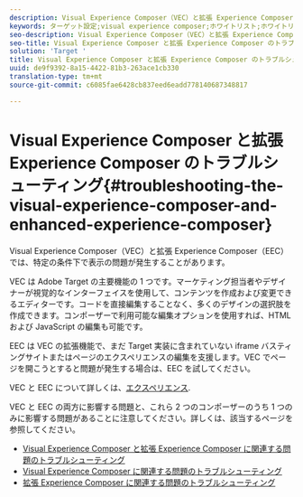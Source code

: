 ```yaml
---
description: Visual Experience Composer（VEC）と拡張 Experience Composer（EEC）では、特定の条件下で表示の問題が発生することがあります。
keywords: ターゲット設定;visual experience composer;ホワイトリスト;ホワイトリスト;拡張 visual experience composer;vec;visual experience composer のトラブルシューティング;トラブルシューティング;eec;拡張 experience composer;tls;tls 1.2
seo-description: Visual Experience Composer（VEC）と拡張 Experience Composer（EEC）では、特定の条件下で表示の問題が発生することがあります。
seo-title: Visual Experience Composer と拡張 Experience Composer のトラブルシューティング
solution: 'Target '
title: Visual Experience Composer と拡張 Experience Composer のトラブルシューティング
uuid: de9f9392-8a15-4422-81b3-263ace1cb330
translation-type: tm+mt
source-git-commit: c6085fae6428cb837eed6eadd778140687348817

---
```



# Visual Experience Composer と拡張 Experience Composer のトラブルシューティング{#troubleshooting-the-visual-experience-composer-and-enhanced-experience-composer}

Visual Experience Composer（VEC）と拡張 Experience Composer（EEC）では、特定の条件下で表示の問題が発生することがあります。

VEC は Adobe Target の主要機能の 1 つです。マーケティング担当者やデザイナーが視覚的なインターフェイスを使用して、コンテンツを作成および変更できるエディターです。コードを直接編集することなく、多くのデザインの選択肢を作成できます。コンポーザーで利用可能な編集オプションを使用すれば、HTML および JavaScript の編集も可能です。

EEC は VEC の拡張機能で、まだ Target 実装に含まれていない iframe バスティングサイトまたはページのエクスペリエンスの編集を支援します。VEC でページを開こうとすると問題が発生する場合は、EEC を試してください。

VEC と EEC について詳しくは、[エクスペリエンス](../../../c-experiences/experiences.md#concept_A2E10F6AFB3D4AEAB6951EE14688848D).

VEC と EEC の両方に影響する問題と、これら 2 つのコンポーザーのうち 1 つのみに影響する問題があることに注意してください。詳しくは、該当するページを参照してください。

* [Visual Experience Composer と拡張 Experience Composer に関連する問題のトラブルシューティング](/help/c-experiences/c-visual-experience-composer/r-troubleshoot-composer/issues-related-to-the-visual-experience-composer-vec-and-enhanced-experience-composer-eec.md)
* [Visual Experience Composer に関連する問題のトラブルシューティング](/help/c-experiences/c-visual-experience-composer/r-troubleshoot-composer/troubleshooting-issues-related-to-the-visual-experience-composer-vec.md)
* [拡張 Experience Composer に関連する問題のトラブルシューティング](/help/c-experiences/c-visual-experience-composer/r-troubleshoot-composer/troubleshooting-issues-related-to-the-enhanced-experience-composer-eec.md)